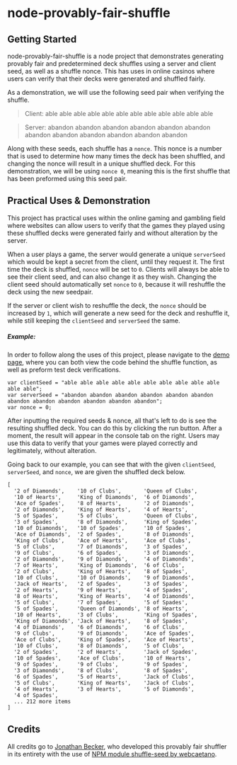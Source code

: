 # node-provably-fair-shuffle

## Getting Started 
node-provably-fair-shuffle is a node project that demonstrates generating provably fair and predetermined deck shuffles using a server and client seed, as well as a shuffle nonce. This has uses in online casinos where users can verify that their decks were generated and shuffled fairly.

As a demonstration, we will use the following seed pair when verifying the shuffle.

> Client: able able able able able able able able able able able able 

> Server: abandon abandon abandon abandon abandon abandon abandon abandon abandon abandon abandon abandon

Along with these seeds, each shuffle has a `nonce`. This nonce is a number that is used to determine how many times the deck has been shuffled, and changing the nonce will result in a unique shuffled deck. For this demonstration, we will be using `nonce 0`, meaning this is the first shuffle that has been preformed using this seed pair.

## Practical Uses & Demonstration
This project has practical uses within the online gaming and gambling field where websites can allow users to verify that the games they played using these shuffled decks were generated fairly and without alteration by the server.

When a user plays a game, the server would generate a unique `serverSeed` which would be kept a secret from the client, until they request it. The first time the deck is shuffled, `nonce` will be set to `0`. Clients will always be able to see their client seed, and can also change it as they wish. Changing the client seed should automatically set `nonce` to `0`, because it will reshuffle the deck using the new seedpair.

If the server or client wish to reshuffle the deck, the `nonce` should be increased by `1`, which will generate a new seed for the deck and reshuffle it, while still keeping the `clientSeed` and `serverSeed` the same.

##### Example:
In order to follow along the uses of this project, please navigate to the [demo page](https://jbecker.dev/demos/node-provably-fair-shuffle/), where you can both view the code behind the shuffle function, as well as preform test deck verifications.

```
var clientSeed = "able able able able able able able able able able able able";
var serverSeed = "abandon abandon abandon abandon abandon abandon abandon abandon abandon abandon abandon abandon";
var nonce = 0;
```

After inputting the required seeds & nonce, all that's left to do is see the resulting shuffled deck. You can do this by clicking the run button. After a moment, the result will appear in the console tab on the right. Users may use this data to verify that your games were played correctly and legitimately, without alteration.

Going back to our example, you can see that with the given `clientSeed`, `serverSeed`, and `nonce`, we are given the shuffled deck below.

```
[
  '2 of Diamonds',    '10 of Clubs',       'Queen of Clubs',
  '10 of Hearts',     'King of Diamonds',  '6 of Diamonds',
  'Ace of Spades',    '8 of Hearts',       '2 of Diamonds',
  '2 of Diamonds',    'King of Hearts',    '4 of Hearts',
  '5 of Spades',      '5 of Clubs',        'Queen of Clubs',
  '3 of Spades',      '8 of Diamonds',     'King of Spades',
  '10 of Diamonds',   '10 of Spades',      '10 of Spades',
  'Ace of Diamonds',  '2 of Spades',       '8 of Diamonds',
  'King of Clubs',    'Ace of Hearts',     'Ace of Clubs',
  '5 of Clubs',       '7 of Diamonds',     '3 of Spades',
  '9 of Clubs',       '6 of Spades',       '3 of Diamonds',
  '2 of Diamonds',    '9 of Diamonds',     '4 of Diamonds',
  '7 of Hearts',      'King of Diamonds',  '6 of Clubs',
  '2 of Clubs',       'King of Hearts',    '8 of Spades',
  '10 of Clubs',      '10 of Diamonds',    '9 of Diamonds',
  'Jack of Hearts',   '2 of Spades',       '3 of Spades',
  '2 of Hearts',      '9 of Hearts',       '4 of Spades',
  '8 of Hearts',      'King of Hearts',    '4 of Diamonds',
  '5 of Clubs',       '7 of Spades',       '5 of Spades',
  '5 of Spades',      'Queen of Diamonds', '8 of Hearts',
  '10 of Hearts',     '3 of Clubs',        'King of Spades',
  'King of Diamonds', 'Jack of Hearts',    '8 of Spades',
  '4 of Diamonds',    '6 of Diamonds',     '6 of Clubs',
  '9 of Clubs',       '9 of Diamonds',     'Ace of Spades',
  'Ace of Clubs',     'King of Spades',    'Ace of Hearts',
  '10 of Clubs',      '8 of Diamonds',     '5 of Clubs',
  '2 of Spades',      '2 of Hearts',       'Jack of Spades',
  '10 of Spades',     'Ace of Clubs',      '10 of Hearts',
  '9 of Spades',      '9 of Clubs',        '9 of Spades',
  '3 of Diamonds',    '8 of Clubs',        '8 of Spades',
  '6 of Spades',      '5 of Hearts',       'Jack of Clubs',
  '5 of Clubs',       'King of Hearts',    'Jack of Clubs',
  '4 of Hearts',      '3 of Hearts',       '5 of Diamonds',
  '4 of Spades',
  ... 212 more items
]
```

## Credits
All credits go to [Jonathan Becker](https://jbecker.dev), who developed this provably fair shuffler in its entirety with the use of [NPM module shuffle-seed by webcaetano](https://www.npmjs.com/package/shuffle-seed).
